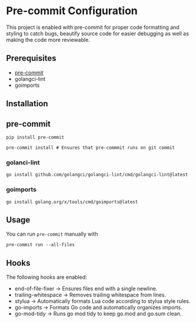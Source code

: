 # Pre-commit Configuration

This project is enabled with pre-commit for proper code formatting and styling to catch bugs, beautify source code for easier debugging as well as making the code more reviewable. 

## Prerequisites

* [pre-commit](https://pre-commit.com/#installation)
* golangci-lint
* goimports

## Installation

## pre-commit

```
pip install pre-commit

pre-commit install # Ensures that pre-commmit runs on git commit
```

### golanci-lint

```
go install github.com/golangci/golangci-lint/cmd/golangci-lint@latest
```

### goimports

```
go install golang.org/x/tools/cmd/goimports@latest
```

## Usage

You can run `pre-commit` manually with
```
pre-commit run --all-files
```

## Hooks
The following hooks are enabled:
* end-of-file-fixer → Ensures files end with a single newline.
* trailing-whitespace → Removes trailing whitespace from lines.
* stylua → Automatically formats Lua code according to stylua style rules.
* go-imports → Formats Go code and automatically organizes imports.
* go-mod-tidy → Runs go mod tidy to keep go.mod and go.sum clean.
